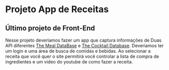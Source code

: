 # Projeto App de Receitas
## Último projeto de Front-End

Nesse projeto deveriamos fazer um app que captura informações de Duas API diferentes [The Meal DataBase](https://www.themealdb.com/) e [The Cocktail Database](https://www.thecocktaildb.com/).
Deveriamos ter um login e uma área de busca de comidas e bebidas. Ao selecionar a receita que você quer o site permitirá você controlar a lista de compra de ingredientes e um video do youtube de como fazer a receita.

